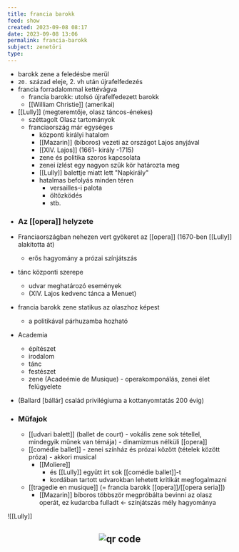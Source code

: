 ```yaml
---
title: francia barokk
feed: show
created: 2023-09-08 08:17
date: 2023-09-08 13:06
permalink: francia-barokk
subject: zenetöri
type: 
---
```


-   barokk zene a feledésbe merül
-   `20.` század eleje, 2. vh után újrafelfedezés
-   francia forradalommal kettévágva
    -   francia barokk: utolsó újrafelfedezett barokk
    -   [[William Christie]] (amerikai)
-  [[Lully]] (megteremtője, olasz táncos-énekes)
    -   széttagolt Olasz tartományok
    -   franciaország már egységes
        -   központi királyi hatalom
        -   [[Mazarin]] (bíboros) vezeti az országot Lajos anyjával
        -   [[XIV. Lajos]] (1661- király -1715)
        -   zene és politika szoros kapcsolata
        -   zenei ízlést egy nagyon szűk kör határozta meg
        -   [[Lully]] balettje miatt lett "Napkirály"
        -   hatalmas befolyás minden téren
            -   versailles-i palota
            -   öltözködés
            -   stb.
	
* ### Az [[opera]] helyzete
-   Franciaországban nehezen vert gyökeret az [[opera]] (1670-ben [[Lully]] alakította át)
    -   erős hagyomány a prózai színjátszás
-   tánc központi szerepe
    -   udvar meghatározó események
    -   (XIV. Lajos kedvenc tánca a Menuet)
-   francia barokk zene statikus az olaszhoz képest
    -   a politikával párhuzamba hozható
-   Academia
    -   építészet
    -   irodalom
    -   tánc
    -   festészet
    -   zene (Acadeémie de Musique) - operakomponálás, zenei élet felügyelete
-   (Ballard [bállár] család privilégiuma a kottanyomtatás 200 évig)

- ### Műfajok 
    -   [[udvari balett]] (ballet de court) - vokális zene sok tétellel, mindegyik műnek van témája) - dinamizmus nélküli [[opera]]
    -   [[comédie ballet]] - zenei színház és prózai között (tételek között próza) - akkori musical
        -   [[Moliere]]
            -   és [[Lully]] együtt írt sok [[comédie ballet]]-t
            -   kordában tartott udvarokban lehetett kritikát megfogalmazni
    -   [[tragedie en musique]] (= francia barokk [[opera]]/[[opera seria]])
        -   [[Mazarin]] bíboros többször megpróbálta bevinni az olasz operát, ez kudarcba fulladt <- színjátszás mély hagyománya

![[Lully]]



## <p style="text-align: center;"><img src="https://chart.googleapis.com/chart?cht=qr&chl=https://notes.andrasdenes.com/francia-barokk&chs=180x180&choe=UTF-8&chld=L|2" alt="qr code"></p>

